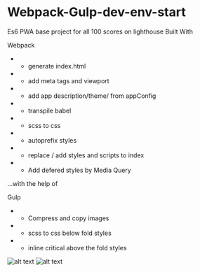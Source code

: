 # Webpack-Gulp-dev-env-start
Es6 PWA base project for all 100 scores on lighthouse
Built With

Webpack
*  - generate index.html
*  - add meta tags and viewport
*  - add app description/theme/ from appConfig
*  - transpile babel
*  - scss to css
*  - autoprefix styles
*  - replace / add styles and scripts to index
*  - Add defered styles by Media Query

...with the help of

Gulp
* - Compress and copy images
* - scss to css below fold styles
* - inline critical above the fold styles

![alt text](https://tehnoblog.org/wp-content/uploads/2019/01/Google-Chrome-Lighthouse-Logo.png)
![alt text](https://raw.githubusercontent.com/username/projectname/branch/path/to/img.png)
